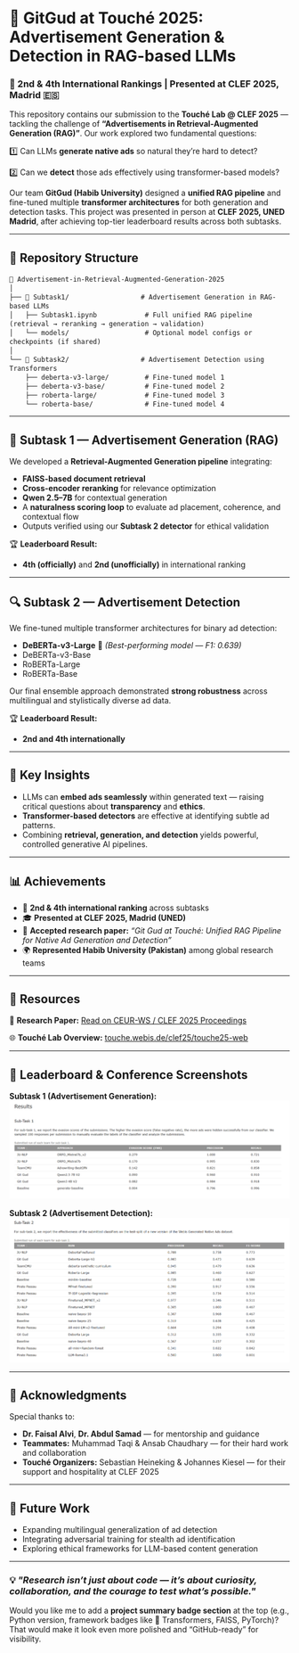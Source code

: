 # 🧠 GitGud at Touché 2025: Advertisement Generation & Detection in RAG-based LLMs

### 🏅 2nd & 4th International Rankings | Presented at CLEF 2025, Madrid 🇪🇸

This repository contains our submission to the **Touché Lab @ CLEF 2025** — tackling the challenge of **“Advertisements in Retrieval-Augmented Generation (RAG)”**.
Our work explored two fundamental questions:

1️⃣ Can LLMs **generate native ads** so natural they’re hard to detect?

2️⃣ Can we **detect** those ads effectively using transformer-based models?

Our team **GitGud (Habib University)** designed a **unified RAG pipeline** and fine-tuned multiple **transformer architectures** for both generation and detection tasks.
This project was presented in person at **CLEF 2025, UNED Madrid**, after achieving top-tier leaderboard results across both subtasks.

---

## 📂 Repository Structure

```
📁 Advertisement-in-Retrieval-Augmented-Generation-2025
│
├── 📁 Subtask1/                  # Advertisement Generation in RAG-based LLMs
│   ├── Subtask1.ipynb            # Full unified RAG pipeline (retrieval → reranking → generation → validation)
│   └── models/                   # Optional model configs or checkpoints (if shared)
│
└── 📁 Subtask2/                  # Advertisement Detection using Transformers
    ├── deberta-v3-large/         # Fine-tuned model 1
    ├── deberta-v3-base/          # Fine-tuned model 2
    ├── roberta-large/            # Fine-tuned model 3
    └── roberta-base/             # Fine-tuned model 4
```

---

## 🧩 **Subtask 1 — Advertisement Generation (RAG)**

We developed a **Retrieval-Augmented Generation pipeline** integrating:

* **FAISS-based document retrieval**
* **Cross-encoder reranking** for relevance optimization
* **Qwen 2.5–7B** for contextual generation
* A **naturalness scoring loop** to evaluate ad placement, coherence, and contextual flow
* Outputs verified using our **Subtask 2 detector** for ethical validation

🏆 **Leaderboard Result:**

* **4th (officially)** and **2nd (unofficially)** in international ranking

---

## 🔍 **Subtask 2 — Advertisement Detection**

We fine-tuned multiple transformer architectures for binary ad detection:

* **DeBERTa-v3-Large** 🥇 *(Best-performing model — F1: 0.639)*
* DeBERTa-v3-Base
* RoBERTa-Large
* RoBERTa-Base

Our final ensemble approach demonstrated **strong robustness** across multilingual and stylistically diverse ad data.

🏆 **Leaderboard Result:**

* **2nd and 4th internationally**

---

## 🧠 **Key Insights**

* LLMs can **embed ads seamlessly** within generated text — raising critical questions about **transparency** and **ethics**.
* **Transformer-based detectors** are effective at identifying subtle ad patterns.
* Combining **retrieval, generation, and detection** yields powerful, controlled generative AI pipelines.

---

## 📊 **Achievements**

* 🥈 **2nd & 4th international ranking** across subtasks
* 🎓 **Presented at CLEF 2025, Madrid (UNED)**
* 🧾 **Accepted research paper:** *“Git Gud at Touché: Unified RAG Pipeline for Native Ad Generation and Detection”*
* 🌍 **Represented Habib University (Pakistan)** among global research teams

---

## 🔗 **Resources**

📄 **Research Paper:** [Read on CEUR-WS / CLEF 2025 Proceedings](https://lnkd.in/dbyJXMmT)

🌐 **Touché Lab Overview:** [touche.webis.de/clef25/touche25-web](https://touche.webis.de/clef25/touche25-web/advertisement-detection.html)

---

## 📸 **Leaderboard & Conference Screenshots**

**Subtask 1 (Advertisement Generation):**
![Subtask 1 Leaderboard](images/Subtask1.png)

**Subtask 2 (Advertisement Detection):**
![Subtask 2 Leaderboard](images/Subtask2.png)

---

## 🙌 **Acknowledgments**

Special thanks to:

* **Dr. Faisal Alvi**, **Dr. Abdul Samad** — for mentorship and guidance
* **Teammates:** Muhammad Taqi & Ansab Chaudhary — for their hard work and collaboration
* **Touché Organizers:** Sebastian Heineking & Johannes Kiesel — for their support and hospitality at CLEF 2025

---

## 🚀 **Future Work**

* Expanding multilingual generalization of ad detection
* Integrating adversarial training for stealth ad identification
* Exploring ethical frameworks for LLM-based content generation

---

### 💡 *"Research isn’t just about code — it’s about curiosity, collaboration, and the courage to test what’s possible."*


Would you like me to add a **project summary badge section** at the top (e.g., Python version, framework badges like 🤗 Transformers, FAISS, PyTorch)?
That would make it look even more polished and “GitHub-ready” for visibility.
